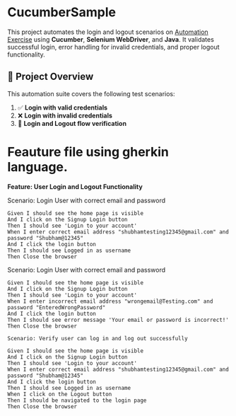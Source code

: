 # CucumberSample

This project automates the login and logout scenarios on [Automation Exercise](http://automationexercise.com) using **Cucumber**, **Selenium WebDriver**, and **Java**. It validates successful login, error handling for invalid credentials, and proper logout functionality.

## 📌 Project Overview

This automation suite covers the following test scenarios:

1. ✅ **Login with valid credentials**  
2. ❌ **Login with invalid credentials**  
3. 🔁 **Login and Logout flow verification**

# Feauture file using gherkin language.
**Feature: User Login and Logout Functionality**

  Scenario: Login User with correct email and password
   
    Given I should see the home page is visible
    And I click on the Signup Login button
    Then I should see 'Login to your account'
    When I enter correct email address "shubhamtesting12345@gmail.com" and password "Shubham@12345"
    And I click the login button
    Then I should see Logged in as username
    Then Close the browser

  Scenario: Login User with correct email and password
   
    Given I should see the home page is visible
    And I click on the Signup Login button
    Then I should see 'Login to your account'
    When I enter incorrect email address "wrongemail@Testing.com" and password "EnteredWrongPassword"
    And I click the login button
    Then I should see error message 'Your email or password is incorrect!'
    Then Close the browser

    Scenario: Verify user can log in and log out successfully
    
    Given I should see the home page is visible
    And I click on the Signup Login button
    Then I should see 'Login to your account'
    When I enter correct email address "shubhamtesting12345@gmail.com" and password "Shubham@12345"
    And I click the login button
    Then I should see Logged in as username
    When I click on the Logout button
    Then I should be navigated to the login page
    Then Close the browser



    
    
